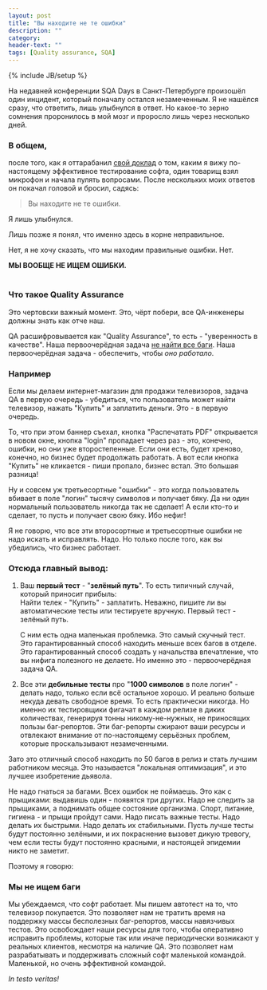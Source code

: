 ```yaml
---
layout: post
title: "Вы находите не те ошибки"
description: ""
category:
header-text: ""
tags: [Quality assurance, SQA]
---
```

{% include JB/setup %}

На недавней конференции SQA Days в Санкт-Петербурге произошёл один инцидент, который поначалу остался незамеченным.
Я не нашёлся сразу, что ответить, лишь улыбнулся в ответ. Но какое-то зерно сомнения проронилось в мой мозг и проросло 
лишь через несколько дней. 

### В общем,

после того, как я оттарабанил [свой доклад](http://sqadays.com/ru/talk/25882) о том, каким я вижу по-настоящему эффективное тестирование софта, один товарищ
взял микрофон и начала пулять вопросами. После нескольких моих ответов он покачал головой и бросил, садясь:
 
> Вы находите не те ошибки.

Я лишь улыбнулся.

Лишь позже я понял, что именно здесь в корне неправильное. 
  
Нет, я не хочу сказать, что мы находим правильные ошибки. Нет.

<div class="center">
<b>МЫ ВООБЩЕ НЕ ИЩЕМ ОШИБКИ.</b>
</div>

<br>

### Что такое Quality Assurance

Это чертовски важный момент. Это, чёрт побери, все QA-инженеры должны знать как отче наш. 

QA расшифровывается как "Quality Assurance", то есть - "уверенность в качестве". 
Наша первоочерёдная задача <u>не найти все баги</u>. Наша первоочерёдная задача - обеспечить, чтобы *оно работало*.

### Например
Если мы делаем интернет-магазин для продажи телевизоров, задача QA в первую очередь - убедиться, что 
пользователь может найти телевизор, нажать "Купить" и заплатить деньги. Это - в первую очередь.

То, что при этом баннер съехал, кнопка "Распечатать PDF" открывается в новом окне, кнопка "login" пропадает через раз - 
это, конечно, ошибки, но они уже второстепенные. Если они есть, будет хреново, конечно, но бизнес будет продолжать работать. 
А вот если кнопка "Купить" не кликается - пиши пропало, бизнес встал. Это большая разница!

Ну и совсем уж третьесортные "ошибки" - это когда пользователь вбивает в поле "логин" тысячу символов и получает бяку. 
Да ни один нормальный пользователь никогда так не сделает! А если кто-то и сделает, то пусть и получает свою бяку. Ибо нефиг!

Я не говорю, что все эти второсортные и третьесортные ошибки не надо искать и исправлять. Надо. Но только после того, 
как вы убедились, что бизнес работает.

### Отсюда главный вывод:

1. Ваш **первый тест** - "**зелёный путь**". То есть типичный случай, который приносит прибыль:<br>
  Найти телек - "Купить" - заплатить. 
  Неважно, пишите ли вы автоматические тесты или тестируете вручную. Первый тест - зелёный путь.
  
   С ним есть одна маленькая проблемка. Это самый скучный тест. 
   Это гарантированный способ находить меньше всех багов в отделе. 
   Это гарантированный способ создать у начальства впечатление, что вы нифига полезного не делаете. Но именно это -
первоочерёдная задача QA. 

2. Все эти **дебильные тесты** про "**1000 символов** в поле логин" - делать надо, только если всё остальное хорошо. И реально
больше некуда девать свободное время. То есть практически никогда. Но именно их тестировщики фигачат в каждом релизе в диких количествах, генерируя тонны 
никому-не-нужных, не приносящих пользы баг-репортов. Эти баг-репорты сжирают ваши ресурсы и отвлекают внимание от 
по-настоящему серьёзных проблем, которые проскальзывают незамеченными. 

  Зато это отличный способ находить по 50 багов в релиз и стать лучшим работником месяца. Это называется "локальная 
  оптимизация", и это лучшее изобретение дьявола. 
   
Не надо гнаться за багами. Всех ошибок не поймаешь. Это как с прыщиками: выдавишь один - появятся три других. 
Надо не следить за прыщиками, а поднимать общее состояние организма. Спорт, питание, гигиена - и прыщи пройдут сами.
Надо писать важные тесты. Надо делать их быстрыми. Надо делать их стабильными. Пусть лучше тесты будут постоянно зелёными, и их покраснение вызовет дикую тревогу, чем
если тесты будут постоянно красными, и настоящей эпидемии никто не заметит. 

Поэтому я говорю: 

### Мы не ищем баги 

Мы убеждаемся, что софт работает. Мы пишем автотест на то, что телевизор покупается. 
Это позволяет нам не тратить время на поддержку массы бесполезных баг-репортов, массы навязчивых тестов. Это
освобождает наши ресурсы для того, чтобы оперативно исправить проблемы, которые так или иначе периодически
возникают у реальных клиентов, несмотря на наличие QA. Это позволяет нам разрабатывать и поддерживать
сложный софт маленькой командой. Маленькой, но очень эффективной командой.

*In testo veritas!*

<br/>